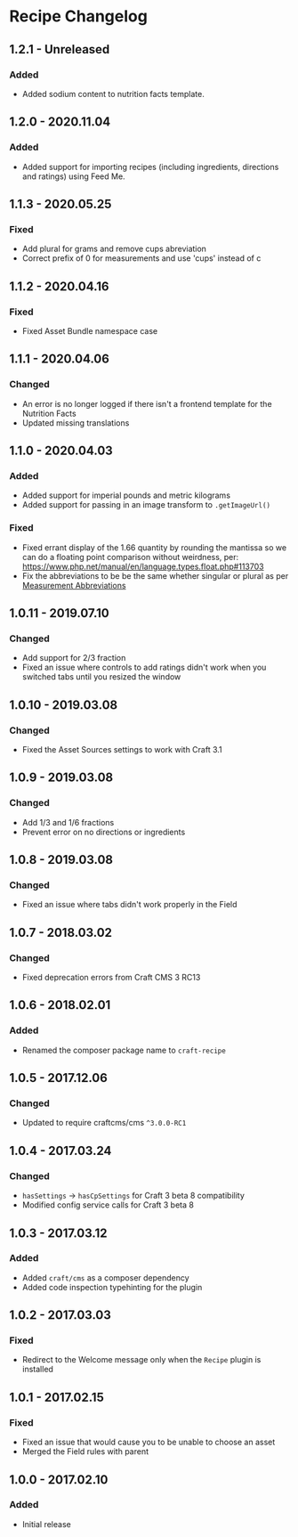 # Recipe Changelog

## 1.2.1 - Unreleased
### Added
* Added sodium content to nutrition facts template.

## 1.2.0 - 2020.11.04
### Added
* Added support for importing recipes (including ingredients, directions and ratings) using Feed Me.

## 1.1.3 - 2020.05.25
### Fixed
* Add plural for grams and remove cups abreviation
* Correct prefix of 0 for measurements and use 'cups' instead of c

## 1.1.2 - 2020.04.16
### Fixed
* Fixed Asset Bundle namespace case

## 1.1.1 - 2020.04.06
### Changed
* An error is no longer logged if there isn't a frontend template for the Nutrition Facts
* Updated missing translations

## 1.1.0 - 2020.04.03
### Added
* Added support for imperial pounds and metric kilograms
* Added support for passing in an image transform to `.getImageUrl()`

### Fixed
* Fixed errant display of the 1.66 quantity by rounding the mantissa so we can do a floating point comparison without weirdness, per: https://www.php.net/manual/en/language.types.float.php#113703
* Fix the abbreviations to be be the same whether singular or plural as per [Measurement Abbreviations](https://abbreviations.yourdictionary.com/articles/measurement-abbreviations.html)

## 1.0.11 - 2019.07.10
### Changed
* Add support for 2/3 fraction
* Fixed an issue where controls to add ratings didn't work when you switched tabs until you resized the window

## 1.0.10 - 2019.03.08
### Changed
* Fixed the Asset Sources settings to work with Craft 3.1

## 1.0.9 - 2019.03.08
### Changed
* Add 1/3 and 1/6 fractions
* Prevent error on no directions or ingredients

## 1.0.8 - 2019.03.08
### Changed
* Fixed an issue where tabs didn't work properly in the Field

## 1.0.7 - 2018.03.02
### Changed
* Fixed deprecation errors from Craft CMS 3 RC13

## 1.0.6 - 2018.02.01
### Added
* Renamed the composer package name to `craft-recipe`

## 1.0.5 - 2017.12.06
### Changed
* Updated to require craftcms/cms `^3.0.0-RC1`

## 1.0.4 - 2017.03.24
### Changed
* `hasSettings` -> `hasCpSettings` for Craft 3 beta 8 compatibility
* Modified config service calls for Craft 3 beta 8

## 1.0.3 - 2017.03.12
### Added
* Added `craft/cms` as a composer dependency
* Added code inspection typehinting for the plugin

## 1.0.2 - 2017.03.03
### Fixed
- Redirect to the Welcome message only when the `Recipe` plugin is installed

## 1.0.1 - 2017.02.15
### Fixed
- Fixed an issue that would cause you to be unable to choose an asset
- Merged the Field rules with parent

## 1.0.0 - 2017.02.10
### Added
- Initial release
